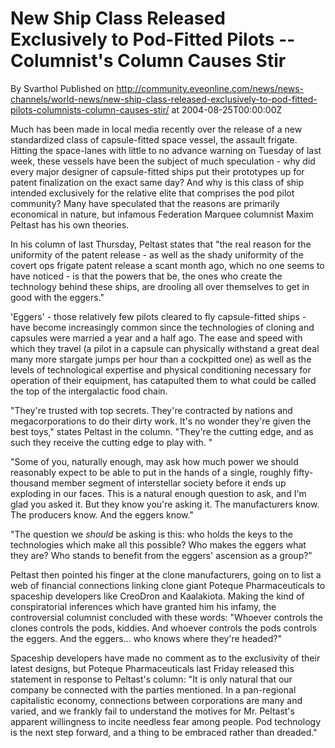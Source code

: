 # New Ship Class Released Exclusively to Pod-Fitted Pilots -- Columnist's Column Causes Stir
By Svarthol
Published on http://community.eveonline.com/news/news-channels/world-news/new-ship-class-released-exclusively-to-pod-fitted-pilots-columnists-column-causes-stir/ at 2004-08-25T00:00:00Z

Much has been made in local media recently over the release of a new standardized class of capsule-fitted space vessel, the assault frigate. Hitting the space-lanes with little to no advance warning on Tuesday of last week, these vessels have been the subject of much speculation - why did every major designer of capsule-fitted ships put their prototypes up for patent finalization on the exact same day? And why is this class of ship intended exclusively for the relative elite that comprises the pod pilot community? Many have speculated that the reasons are primarily economical in nature, but infamous Federation Marquee columnist Maxim Peltast has his own theories.  
  
In his column of last Thursday, Peltast states that "the real reason for the uniformity of the patent release - as well as the shady uniformity of the covert ops frigate patent release a scant month ago, which no one seems to have noticed - is that the powers that be, the ones who create the technology behind these ships, are drooling all over themselves to get in good with the eggers."  
  
'Eggers' - those relatively few pilots cleared to fly capsule-fitted ships - have become increasingly common since the technologies of cloning and capsules were married a year and a half ago. The ease and speed with which they travel (a pilot in a capsule can physically withstand a great deal many more stargate jumps per hour than a cockpitted one) as well as the levels of technological expertise and physical conditioning necessary for operation of their equipment, has catapulted them to what could be called the top of the intergalactic food chain.  
  
"They're trusted with top secrets. They're contracted by nations and megacorporations to do their dirty work. It's no wonder they're given the best toys," states Peltast in the column. "They're the cutting edge, and as such they receive the cutting edge to play with. "  
  
"Some of you, naturally enough, may ask how much power we should reasonably expect to be able to put in the hands of a single, roughly fifty-thousand member segment of interstellar society before it ends up exploding in our faces. This is a natural enough question to ask, and I'm glad you asked it. But they know you're asking it. The manufacturers know. The producers know. And the eggers know."  
  
"The question we _should_ be asking is this: who holds the keys to the technologies which make all this possible? Who makes the eggers what they are? Who stands to benefit from the eggers' ascension as a group?"  
  
Peltast then pointed his finger at the clone manufacturers, going on to list a web of financial connections linking clone giant Poteque Pharmaceuticals to spaceship developers like CreoDron and Kaalakiota. Making the kind of conspiratorial inferences which have granted him his infamy, the controversial columnist concluded with these words: "Whoever controls the clones controls the pods, kiddies. And whoever controls the pods controls the eggers. And the eggers... who knows where they're headed?"  
  
Spaceship developers have made no comment as to the exclusivity of their latest designs, but Poteque Pharmaceuticals last Friday released this statement in response to Peltast's column: "It is only natural that our company be connected with the parties mentioned. In a pan-regional capitalistic economy, connections between corporations are many and varied, and we frankly fail to understand the motives for Mr. Peltast's apparent willingness to incite needless fear among people. Pod technology is the next step forward, and a thing to be embraced rather than dreaded."

